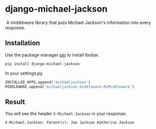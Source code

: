 # django-michael-jackson

<img src="https://www.grammy.com/sites/com/files/styles/news_detail_header/public/blogs/79917259.jpg?itok=vbiQiNae" alt="">
A middleware library that puts Michael Jackson's information into every response.

## Installation

Use the package manager [pip](https://pip.pypa.io/en/stable/) to install foobar.

```bash
pip install django-michael-jackson
```

In your settings.py
```python
INSTALLED_APPS.append('michaeljackson')
MIDDLEWARE.append('michaeljackson.middleware.MJMiddleware')
```

## Result
You will see the header `X-Michael-Jackson` in your response.
```
X-Michael-Jackson: Parent(s): Joe Jackson Katherine Jackson
```
